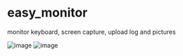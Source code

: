# easy_monitor
monitor keyboard, screen capture, upload log and pictures

![image](http://m9kun.com/usr/uploads/2015/09/3693485214.jpg)
![image](http://m9kun.com/usr/uploads/2015/09/4268876635.jpg)
